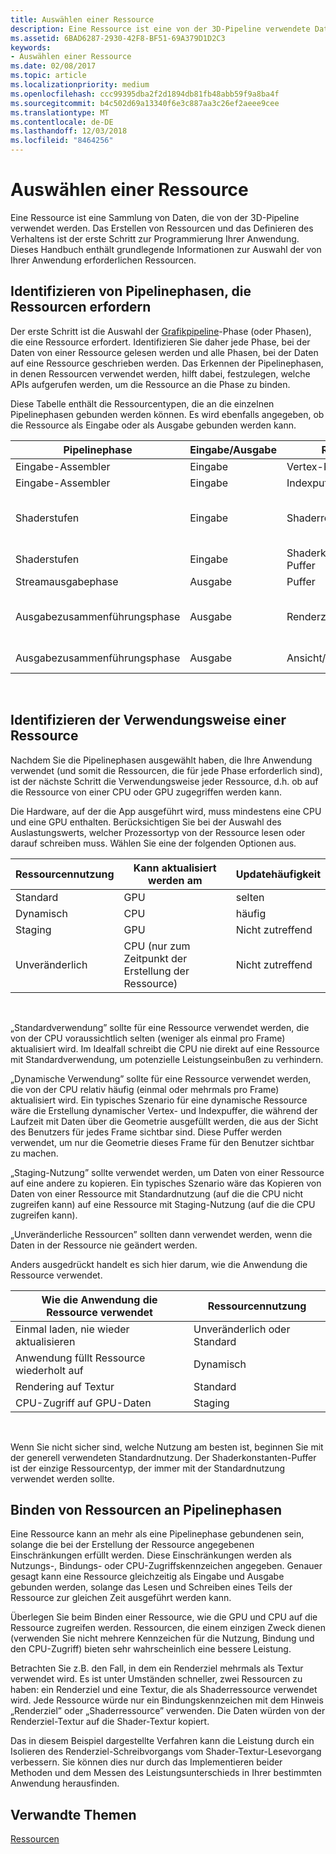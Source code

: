 ```yaml
---
title: Auswählen einer Ressource
description: Eine Ressource ist eine von der 3D-Pipeline verwendete Datensammlung.
ms.assetid: 6BAD6287-2930-42F8-BF51-69A379D1D2C3
keywords:
- Auswählen einer Ressource
ms.date: 02/08/2017
ms.topic: article
ms.localizationpriority: medium
ms.openlocfilehash: ccc99395dba2f2d1894db81fb48abb59f9a8ba4f
ms.sourcegitcommit: b4c502d69a13340f6e3c887aa3c26ef2aeee9cee
ms.translationtype: MT
ms.contentlocale: de-DE
ms.lasthandoff: 12/03/2018
ms.locfileid: "8464256"
---
```

# <a name="choosing-a-resource"></a>Auswählen einer Ressource


Eine Ressource ist eine Sammlung von Daten, die von der 3D-Pipeline verwendet werden. Das Erstellen von Ressourcen und das Definieren des Verhaltens ist der erste Schritt zur Programmierung Ihrer Anwendung. Dieses Handbuch enthält grundlegende Informationen zur Auswahl der von Ihrer Anwendung erforderlichen Ressourcen.

## <a name="span-ididentifybindingspanspan-ididentifybindingspanspan-ididentifybindingspanidentify-pipeline-stages-that-need-resources"></a><span id="Identify_Binding"></span><span id="identify_binding"></span><span id="IDENTIFY_BINDING"></span>Identifizieren von Pipelinephasen, die Ressourcen erfordern


Der erste Schritt ist die Auswahl der [Grafikpipeline](graphics-pipeline.md)-Phase (oder Phasen), die eine Ressource erfordert. Identifizieren Sie daher jede Phase, bei der Daten von einer Ressource gelesen werden und alle Phasen, bei der Daten auf eine Ressource geschrieben werden. Das Erkennen der Pipelinephasen, in denen Ressourcen verwendet werden, hilft dabei, festzulegen, welche APIs aufgerufen werden, um die Ressource an die Phase zu binden.

Diese Tabelle enthält die Ressourcentypen, die an die einzelnen Pipelinephasen gebunden werden können. Es wird ebenfalls angegeben, ob die Ressource als Eingabe oder als Ausgabe gebunden werden kann.

| Pipelinephase  | Eingabe/Ausgabe | Ressource               | Ressourcentyp                           |
|-----------------|--------|------------------------|-----------------------------------------|
| Eingabe-Assembler | Eingabe     | Vertex-Puffer          | Puffer                                  |
| Eingabe-Assembler | Eingabe     | Indexpuffer           | Puffer                                  |
| Shaderstufen   | Eingabe     | Shaderressourcenansicht    | Puffer, Texture1D, Texture2D, Texture3D |
| Shaderstufen   | Eingabe     | Shaderkonstanten-Puffer | Puffer                                  |
| Streamausgabephase   | Ausgabe    | Puffer                 | Puffer                                  |
| Ausgabezusammenführungsphase   | Ausgabe    | Renderzielansicht     | Puffer, Texture1D, Texture2D, Texture3D |
| Ausgabezusammenführungsphase   | Ausgabe    | Ansicht/Tiefenschablone     | Texture1D, Texture2D                    |

 

## <a name="span-ididentifyusagespanspan-ididentifyusagespanspan-ididentifyusagespanidentify-how-each-resource-will-be-used"></a><span id="Identify_Usage"></span><span id="identify_usage"></span><span id="IDENTIFY_USAGE"></span>Identifizieren der Verwendungsweise einer Ressource


Nachdem Sie die Pipelinephasen ausgewählt haben, die Ihre Anwendung verwendet (und somit die Ressourcen, die für jede Phase erforderlich sind), ist der nächste Schritt die Verwendungsweise jeder Ressource, d.h. ob auf die Ressource von einer CPU oder GPU zugegriffen werden kann.

Die Hardware, auf der die App ausgeführt wird, muss mindestens eine CPU und eine GPU enthalten. Berücksichtigen Sie bei der Auswahl des Auslastungswerts, welcher Prozessortyp von der Ressource lesen oder darauf schreiben muss. Wählen Sie eine der folgenden Optionen aus.

| Ressourcennutzung | Kann aktualisiert werden am                    | Updatehäufigkeit |
|----------------|--------------------------------------|---------------------|
| Standard        | GPU                                  | selten        |
| Dynamisch        | CPU                                  | häufig          |
| Staging        | GPU                                  | Nicht zutreffend                 |
| Unveränderlich      | CPU (nur zum Zeitpunkt der Erstellung der Ressource) | Nicht zutreffend                 |

 

„Standardverwendung” sollte für eine Ressource verwendet werden, die von der CPU voraussichtlich selten (weniger als einmal pro Frame) aktualisiert wird. Im Idealfall schreibt die CPU nie direkt auf eine Ressource mit Standardverwendung, um potenzielle Leistungseinbußen zu verhindern.

„Dynamische Verwendung” sollte für eine Ressource verwendet werden, die von der CPU relativ häufig (einmal oder mehrmals pro Frame) aktualisiert wird. Ein typisches Szenario für eine dynamische Ressource wäre die Erstellung dynamischer Vertex- und Indexpuffer, die während der Laufzeit mit Daten über die Geometrie ausgefüllt werden, die aus der Sicht des Benutzers für jedes Frame sichtbar sind. Diese Puffer werden verwendet, um nur die Geometrie dieses Frame für den Benutzer sichtbar zu machen.

„Staging-Nutzung” sollte verwendet werden, um Daten von einer Ressource auf eine andere zu kopieren. Ein typisches Szenario wäre das Kopieren von Daten von einer Ressource mit Standardnutzung (auf die die CPU nicht zugreifen kann) auf eine Ressource mit Staging-Nutzung (auf die die CPU zugreifen kann).

„Unveränderliche Ressourcen” sollten dann verwendet werden, wenn die Daten in der Ressource nie geändert werden.

Anders ausgedrückt handelt es sich hier darum, wie die Anwendung die Ressource verwendet.

| Wie die Anwendung die Ressource verwendet     | Ressourcennutzung       |
|---------------------------------------|----------------------|
| Einmal laden, nie wieder aktualisieren            | Unveränderlich oder Standard |
| Anwendung füllt Ressource wiederholt auf | Dynamisch              |
| Rendering auf Textur                     | Standard              |
| CPU-Zugriff auf GPU-Daten                | Staging              |

 

Wenn Sie nicht sicher sind, welche Nutzung am besten ist, beginnen Sie mit der generell verwendeten Standardnutzung. Der Shaderkonstanten-Puffer ist der einzige Ressourcentyp, der immer mit der Standardnutzung verwendet werden sollte.

## <a name="span-idresourcetypesandpipelinestagesspanspan-idresourcetypesandpipelinestagesspanspan-idresourcetypesandpipelinestagesspanbinding-resources-to-pipeline-stages"></a><span id="Resource_Types_and_Pipeline_stages"></span><span id="resource_types_and_pipeline_stages"></span><span id="RESOURCE_TYPES_AND_PIPELINE_STAGES"></span>Binden von Ressourcen an Pipelinephasen


Eine Ressource kann an mehr als eine Pipelinephase gebundenen sein, solange die bei der Erstellung der Ressource angegebenen Einschränkungen erfüllt werden. Diese Einschränkungen werden als Nutzungs-, Bindungs- oder CPU-Zugriffskennzeichen angegeben. Genauer gesagt kann eine Ressource gleichzeitig als Eingabe und Ausgabe gebunden werden, solange das Lesen und Schreiben eines Teils der Ressource zur gleichen Zeit ausgeführt werden kann.

Überlegen Sie beim Binden einer Ressource, wie die GPU und CPU auf die Ressource zugreifen werden. Ressourcen, die einem einzigen Zweck dienen (verwenden Sie nicht mehrere Kennzeichen für die Nutzung, Bindung und den CPU-Zugriff) bieten sehr wahrscheinlich eine bessere Leistung.

Betrachten Sie z.B. den Fall, in dem ein Renderziel mehrmals als Textur verwendet wird. Es ist unter Umständen schneller, zwei Ressourcen zu haben: ein Renderziel und eine Textur, die als Shaderressource verwendet wird. Jede Ressource würde nur ein Bindungskennzeichen mit dem Hinweis „Renderziel” oder „Shaderressource” verwenden. Die Daten würden von der Renderziel-Textur auf die Shader-Textur kopiert.

Das in diesem Beispiel dargestellte Verfahren kann die Leistung durch ein Isolieren des Renderziel-Schreibvorgangs vom Shader-Textur-Lesevorgang verbessern. Sie können dies nur durch das Implementieren beider Methoden und dem Messen des Leistungsunterschieds in Ihrer bestimmten Anwendung herausfinden.

## <a name="span-idrelated-topicsspanrelated-topics"></a><span id="related-topics"></span>Verwandte Themen


[Ressourcen](resources.md)

 

 




